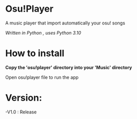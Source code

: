# Osu!Player

A music player that import automatically your osu! songs

*Written in Python , uses Python 3.10*

# How to install

**Copy the 'osu!player' directory into your 'Music' directory**

Open osu!player file to run the app

# Version:

-V1.0 : Release
